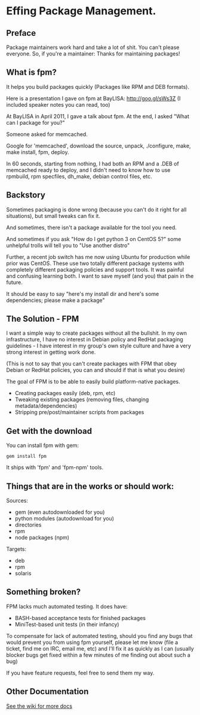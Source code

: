 # Effing Package Management.

## Preface

Package maintainers work hard and take a lot of shit. You can't please everyone. So, if you're a maintainer: Thanks for maintaining packages!

## What is fpm?

It helps you build packages quickly (Packages like RPM and DEB formats).

Here is a presentation I gave on fpm at BayLISA: <http://goo.gl/sWs3Z> (I
included speaker notes you can read, too)

At BayLISA in April 2011, I gave a talk about fpm. At the end, I asked "What
can I package for you?"

Someone asked for memcached.

Google for 'memcached', download the source, unpack, ./configure, make, make
install, fpm, deploy.

In 60 seconds, starting from nothing, I had both an RPM and a .DEB of memcached
ready to deploy, and I didn't need to know how to use rpmbuild, rpm specfiles,
dh_make, debian control files, etc.

## Backstory

Sometimes packaging is done wrong (because you can't do it right for all
situations), but small tweaks can fix it.

And sometimes, there isn't a package available for the tool you need.

And sometimes if you ask "How do I get python 3 on CentOS 5?" some unhelpful
trolls will tell you to "Use another distro"

Further, a recent job switch has me now using Ubuntu for production while prior
was CentOS. These use two totally different package systems with completely different
packaging policies and support tools. It was painful and confusing learning both. I
want to save myself (and you) that pain in the future.

It should be easy to say "here's my install dir and here's some dependencies;
please make a package"

## The Solution - FPM

I want a simple way to create packages without all the bullshit. In my own
infrastructure, I have no interest in Debian policy and RedHat packaging
guidelines - I have interest in my group's own style culture and have a very strong
interest in getting work done.

(This is not to say that you can't create packages with FPM that obey Debian or
RedHat policies, you can and should if that is what you desire)

The goal of FPM is to be able to easily build platform-native packages.

* Creating packages easily (deb, rpm, etc)
* Tweaking existing packages (removing files, changing metadata/dependencies)
* Stripping pre/post/maintainer scripts from packages

## Get with the download

You can install fpm with gem:

    gem install fpm

It ships with 'fpm' and 'fpm-npm' tools.

## Things that are in the works or should work:

Sources:

* gem (even autodownloaded for you)
* python modules (autodownload for you)
* directories
* rpm
* node packages (npm)

Targets:

* deb
* rpm
* solaris

## Something broken?

FPM lacks much automated testing. It does have:
* BASH-based acceptance tests for finished packages
* MiniTest-based unit tests (in their infancy)

To compensate for lack of automated testing, should you find any bugs that
would prevent you from using fpm yourself, please let me know (file a ticket,
find me on IRC, email me, etc) and I'll fix it as quickly as I can (usually
blocker bugs get fixed within a few minutes of me finding out about such a bug)

If you have feature requests, feel free to send them my way.

## Other Documentation

[See the wiki for more docs](https://github.com/jordansissel/fpm/wiki)

